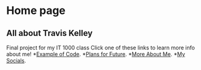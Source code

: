 # Home page
## All about Travis Kelley
Final project for my IT 1000 class
Click one of these links to learn more info about me!
*[Example of Code](./BlockOfCode.md).
*[Plans for Future](./FutureTravis.md).
*[More About Me](./General_Info.md).
*[My Socials](./MySocials.md).
